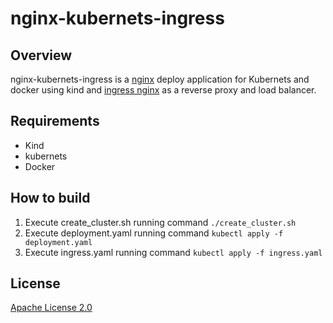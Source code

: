 # nginx-kubernets-ingress

## Overview
nginx-kubernets-ingress is a [nginx](https://www.nginx.org/) deploy application for Kubernets and docker using kind and [ingress nginx](https://github.com/kubernetes/ingress-nginx/) as a reverse proxy and load balancer.

## Requirements

- Kind
- kubernets
- Docker

## How to build

1. Execute create_cluster.sh running command  `./create_cluster.sh`
2. Execute deployment.yaml running command  `kubectl apply -f deployment.yaml`
3. Execute ingress.yaml running command  `kubectl apply -f ingress.yaml`


## License

[Apache License 2.0](https://github.com/kubernetes/ingress-nginx/blob/main/LICENSE)


